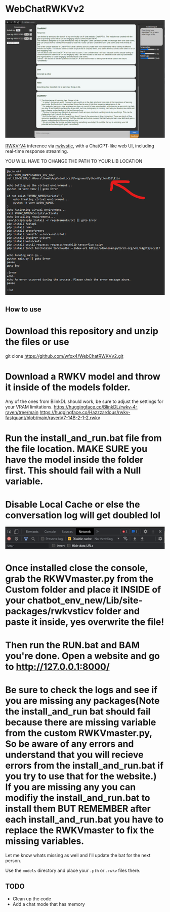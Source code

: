 # WebChatRWKVv2

![screenshot](https://github.com/wfox4/WebChatRWKVv2/blob/main/.github/images/screenshot7.png)

[RWKV-V4](https://github.com/BlinkDL/RWKV-LM) inference via
[rwkvstic](https://github.com/harrisonvanderbyl/rwkvstic), with a ChatGPT-like
web UI, including real-time response streaming.

YOU WILL HAVE TO CHANGE THE PATH TO YOUR LIB LOCATION

![screenshot](https://github.com/wfox4/WebChatRWKVv2/blob/main/.github/images/Screenshot3.png)

## How to use


# Download this repository and unzip the files or use
git clone https://github.com/wfox4/WebChatRWKVv2.git

# Download a RWKV model and throw it inside of the models folder. 
Any of the ones from BlinkDL should work, be sure to adjust the settings for your VRAM limitations.
https://huggingface.co/BlinkDL/rwkv-4-raven/tree/main
https://huggingface.co/Hazzzardous/rwkv-fastquant/blob/main/ravenV7-14B-2-1-2.rwkv

# Run the install_and_run.bat file from the file location. MAKE SURE you have the model inside the folder first. This should fail with a Null variable.

# Disable Local Cache or else the conversation log will get doubled lol

![screenshot](https://github.com/wfox4/WebChatRWKVv2/blob/main/.github/images/DisableLocalCacheSoTheLogWorks.png)

# Once installed close the console, grab the RKWVmaster.py from the Custom folder and place it INSIDE of your chatbot_env_new/Lib/site-packages/rwkvsticv folder and paste it inside, yes overwrite the file!

# Then run the RUN.bat and BAM you're done. Open a website and go to http://127.0.0.1:8000/

# Be sure to check the logs and see if you are missing any packages(Note the install_and_run bat should fail because there are missing variable from the custom RWKVmaster.py, So be aware of any errors and understand that you will recieve errors from the install_and_run.bat if you try to use that for the website.) If you are missing any you can modifiy the install_and_run.bat to install them BUT REMEMBER after each install_and_run.bat you have to replace the RWKVmaster to fix the missing variables.
Let me know whats missing as well and I'll update the bat for the next person.



Use the `models` directory and place your `.pth` or `.rwkv` files there.



## TODO

- Clean up the code
- Add a chat mode that has memory
